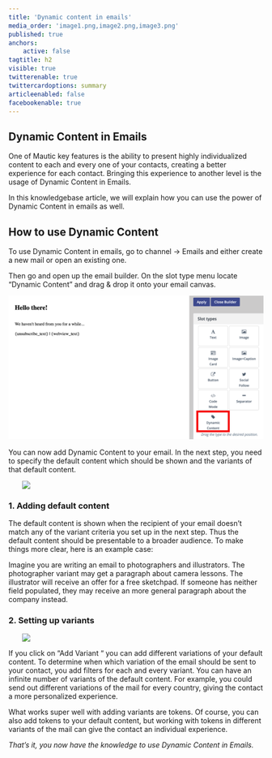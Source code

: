 ```yaml
---
title: 'Dynamic content in emails'
media_order: 'image1.png,image2.png,image3.png'
published: true
anchors:
    active: false
tagtitle: h2
visible: true
twitterenable: true
twittercardoptions: summary
articleenabled: false
facebookenable: true
---
```


## Dynamic Content in Emails

One of Mautic key features is the ability to present highly individualized content to each and every one of your contacts, creating a better experience for each contact. Bringing this experience to another level is the usage of Dynamic Content in Emails. 

In this knowledgebase article, we will explain how you can use the power of Dynamic Content in emails as well.

## How to use Dynamic Content 

To use Dynamic Content in emails, go to channel → Emails and either create a new mail or open an existing one.

Then go and open up the email builder. On the slot type menu locate “Dynamic Content” and drag & drop it onto your email canvas.

![](image2.png)

You can now add Dynamic Content to your email. In the next step, you need to specify the default content which should be shown and the variants of that default content. 

<img src="https://kb.mautic.org/user/pages/04.tutorials/emails/dynamic-content-in-emails/image3.png" width="450" style="display: block;margin-left: auto;margin-right: auto;"/>

### 1.  Adding default content

The default content is shown when the recipient of your email doesn’t match any of the variant criteria you set up in the next step. Thus the default content should be presentable to a broader audience. To make things more clear, here is an example case:

Imagine you are writing an email to photographers and illustrators. The photographer variant may get a paragraph about camera lessons. The illustrator will receive an offer for a free sketchpad. If someone has neither field populated, they may receive an more general paragraph about the company instead.
 
### 2. Setting up variants

<img src="https://kb.mautic.org/user/pages/04.tutorials/emails/dynamic-content-in-emails/image1.png" width="450" style="display: block;margin-left: auto;margin-right: auto;"/>

If you click on “Add Variant “ you can add different variations of your default content. To determine when which variation of the email should be sent to your contact, you add filters for each and every variant. You can have an infinite number of variants of the default content. For example, you could send out different variations of the mail for every country, giving the contact a more personalized experience. 

What works super well with adding variants are tokens. Of course, you can also add tokens to your default content, but working with tokens in different variants of the mail can give the contact an individual experience.


_That’s it, you now have the knowledge to use Dynamic Content in Emails._
